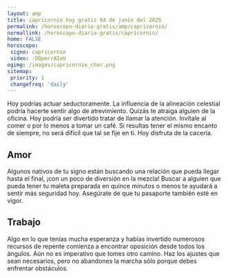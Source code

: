 ```yaml
---
layout: amp
title: capricornio hoy gratis 04 de junio del 2025 
permalink: /horoscopo-diario-gratis/amp/capricornio/
normallink: /horoscopo-diario-gratis/capricornio/
home: FALSE
horoscopo:
 signo: capricornio
 video: -DQpmrrAIeU
ogimg: /images/capricornio_char.png
sitemap:
 priority: 1
 changefreq: 'daily'
---
```



Hoy podrías actuar seductoramente. La influencia de la alineación celestial podría hacerte sentir algo de atrevimiento. Quizás te atraiga alguien de la oficina. Hoy podría ser divertido tratar de llamar la atención. Invítale al comer o por lo menos a tomar un café. Si resultas tener el mismo encanto de siempre, no será difícil que tal se fije en ti. Hoy disfruta de la cacería.

## Amor

Algunos nativos de tu signo están buscando una relación que pueda llegar hasta el final, ¡con un poco de diversión en la mezcla! Buscar a alguien que pueda tener tu maleta preparada en quince minutos o menos te ayudará a sentir más seguridad hoy. Asegúrate de que tu pasaporte también esté en vigor.

## Trabajo

Algo en lo que tenías mucha esperanza y habías invertido numerosos recursos de repente comienza a encontrar oposición desde todos los ángulos. Aún no es imperativo que tomes otro camino. Haz los ajustes que sean necesarios, pero no abandones la marcha sólo porque debes enfrentar obstáculos.